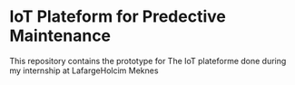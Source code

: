 # IoT Plateform for Predective Maintenance
This repository contains the prototype for The IoT plateforme done during my internship at LafargeHolcim Meknes
